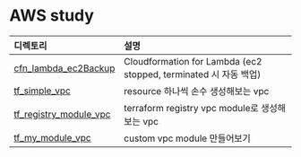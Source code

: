 # AWS study

| 디렉토리 | 설명 |
| :------------- | :------------- |
| [cfn_lambda_ec2Backup](https://github.com/donghae0414/CloudStudy/tree/master/AwsStudy/cfn_lambda_ec2Backup) | Cloudformation for Lambda (ec2 stopped, terminated 시 자동 백업) |
| [tf_simple_vpc](https://github.com/donghae0414/CloudStudy/tree/master/AwsStudy/tf_simple_vpc) | resource 하나씩 손수 생성해보는 vpc |
| [tf_registry_module_vpc](https://github.com/donghae0414/CloudStudy/tree/master/AwsStudy/tf_registry_module_vpc) | terraform registry vpc module로 생성해보는 vpc |
| [tf_my_module_vpc](https://github.com/donghae0414/CloudStudy/tree/master/AwsStudy/tf_my_module_vpc) | custom vpc module 만들어보기 |
